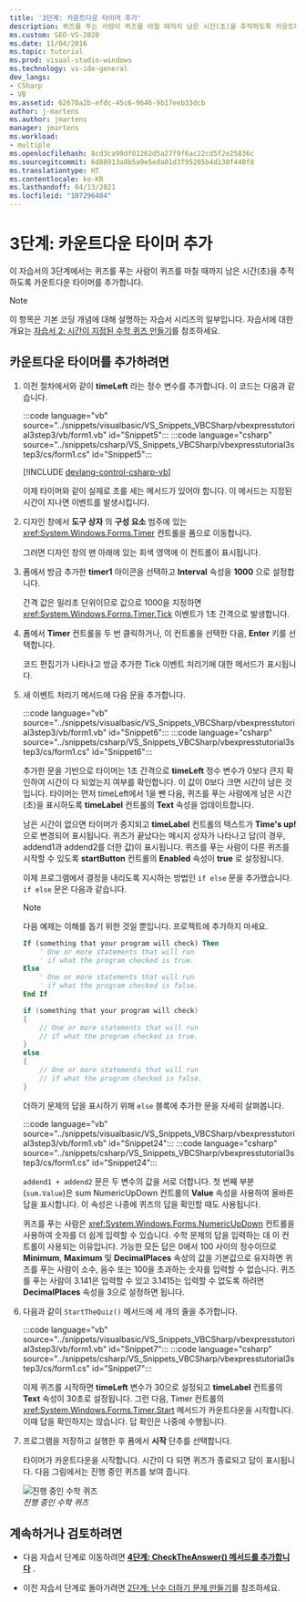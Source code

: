 ```yaml
---
title: '3단계: 카운트다운 타이머 추가'
description: 퀴즈를 푸는 사람이 퀴즈를 마칠 때까지 남은 시간(초)을 추적하도록 카운트다운 타이머를 추가하는 방법을 알아봅니다.
ms.custom: SEO-VS-2020
ms.date: 11/04/2016
ms.topic: tutorial
ms.prod: visual-studio-windows
ms.technology: vs-ide-general
dev_langs:
- CSharp
- VB
ms.assetid: 62670a2b-efdc-45c6-9646-9b17eeb33dcb
author: j-martens
ms.author: jmartens
manager: jmartens
ms.workload:
- multiple
ms.openlocfilehash: 8cd3ca99df01262d5a27f9f6ac22cd5f2e25836c
ms.sourcegitcommit: 6d88913a8b5a9e5eda01d3f95205b4d138f440f8
ms.translationtype: HT
ms.contentlocale: ko-KR
ms.lasthandoff: 04/13/2021
ms.locfileid: "107296484"
---
```

# <a name="step-3-add-a-countdown-timer"></a>3단계: 카운트다운 타이머 추가

이 자습서의 3단계에서는 퀴즈를 푸는 사람이 퀴즈를 마칠 때까지 남은 시간(초)을 추적하도록 카운트다운 타이머를 추가합니다.

> [!NOTE]
> 이 항목은 기본 코딩 개념에 대해 설명하는 자습서 시리즈의 일부입니다. 자습서에 대한 개요는 [자습서 2: 시간이 지정된 수학 퀴즈 만들기](../ide/tutorial-2-create-a-timed-math-quiz.md)를 참조하세요.

## <a name="to-add-a-countdown-timer"></a>카운트다운 타이머를 추가하려면

1. 이전 절차에서와 같이 **timeLeft** 라는 정수 변수를 추가합니다. 이 코드는 다음과 같습니다.

     :::code language="vb" source="../snippets/visualbasic/VS_Snippets_VBCSharp/vbexpresstutorial3step3/vb/form1.vb" id="Snippet5":::
     :::code language="csharp" source="../snippets/csharp/VS_Snippets_VBCSharp/vbexpresstutorial3step3/cs/form1.cs" id="Snippet5":::

     [!INCLUDE [devlang-control-csharp-vb](./includes/devlang-control-csharp-vb.md)]

     이제 타이머와 같이 실제로 초를 세는 메서드가 있어야 합니다. 이 메서드는 지정된 시간이 지나면 이벤트를 발생시킵니다.

2. 디자인 창에서 **도구 상자** 의 **구성 요소** 범주에 있는 <xref:System.Windows.Forms.Timer> 컨트롤을 폼으로 이동합니다.

     그러면 디자인 창의 맨 아래에 있는 회색 영역에 이 컨트롤이 표시됩니다.

3. 폼에서 방금 추가한 **timer1** 아이콘을 선택하고 **Interval** 속성을 **1000** 으로 설정합니다.

     간격 값은 밀리초 단위이므로 값으로 1000을 지정하면 <xref:System.Windows.Forms.Timer.Tick> 이벤트가 1초 간격으로 발생합니다.

4. 폼에서 **Timer** 컨트롤을 두 번 클릭하거나, 이 컨트롤을 선택한 다음, **Enter** 키를 선택합니다.

     코드 편집기가 나타나고 방금 추가한 Tick 이벤트 처리기에 대한 메서드가 표시됩니다.

5. 새 이벤트 처리기 메서드에 다음 문을 추가합니다.

     :::code language="vb" source="../snippets/visualbasic/VS_Snippets_VBCSharp/vbexpresstutorial3step3/vb/form1.vb" id="Snippet6":::
     :::code language="csharp" source="../snippets/csharp/VS_Snippets_VBCSharp/vbexpresstutorial3step3/cs/form1.cs" id="Snippet6":::

     추가한 문을 기반으로 타이머는 1초 간격으로 **timeLeft** 정수 변수가 0보다 큰지 확인하여 시간이 다 되었는지 여부를 확인합니다. 이 값이 0보다 크면 시간이 남은 것입니다. 타이머는 먼저 timeLeft에서 1을 뺀 다음, 퀴즈를 푸는 사람에게 남은 시간(초)을 표시하도록 **timeLabel** 컨트롤의 **Text** 속성을 업데이트합니다.

     남은 시간이 없으면 타이머가 중지되고 **timeLabel** 컨트롤의 텍스트가 **Time's up!** 으로 변경되어 표시됩니다. 퀴즈가 끝났다는 메시지 상자가 나타나고 답(이 경우, addend1과 addend2를 더한 값)이 표시됩니다. 퀴즈를 푸는 사람이 다른 퀴즈를 시작할 수 있도록 **startButton** 컨트롤의 **Enabled** 속성이 **true** 로 설정됩니다.

     이제 프로그램에서 결정을 내리도록 지시하는 방법인 `if else` 문을 추가했습니다. `if else` 문은 다음과 같습니다.

    > [!NOTE]
    > 다음 예제는 이해를 돕기 위한 것일 뿐입니다. 프로젝트에 추가하지 마세요.

    ```vb
    If (something that your program will check) Then
        ' One or more statements that will run
        ' if what the program checked is true.
    Else
        ' One or more statements that will run
        ' if what the program checked is false.
    End If
    ```

    ```csharp
    if (something that your program will check)
    {
        // One or more statements that will run
        // if what the program checked is true.
    }
    else
    {
        // One or more statements that will run
        // if what the program checked is false.
    }
    ```

     더하기 문제의 답을 표시하기 위해 `else` 블록에 추가한 문을 자세히 살펴봅니다.

     :::code language="vb" source="../snippets/visualbasic/VS_Snippets_VBCSharp/vbexpresstutorial3step3/vb/form1.vb" id="Snippet24":::
     :::code language="csharp" source="../snippets/csharp/VS_Snippets_VBCSharp/vbexpresstutorial3step3/cs/form1.cs" id="Snippet24":::

     `addend1 + addend2` 문은 두 변수의 값을 서로 더합니다. 첫 번째 부분(`sum.Value`)은 sum NumericUpDown 컨트롤의 **Value** 속성을 사용하여 올바른 답을 표시합니다. 이 속성은 나중에 퀴즈의 답을 확인할 때도 사용됩니다.

     퀴즈를 푸는 사람은 <xref:System.Windows.Forms.NumericUpDown> 컨트롤을 사용하여 숫자를 더 쉽게 입력할 수 있습니다. 수학 문제의 답을 입력하는 데 이 컨트롤이 사용되는 이유입니다. 가능한 모든 답은 0에서 100 사이의 정수이므로 **Minimum**, **Maximum** 및 **DecimalPlaces** 속성의 값을 기본값으로 유지하면 퀴즈를 푸는 사람이 소수, 음수 또는 100을 초과하는 숫자를 입력할 수 없습니다. 퀴즈를 푸는 사람이 3.141은 입력할 수 있고 3.1415는 입력할 수 없도록 하려면 **DecimalPlaces** 속성을 3으로 설정하면 됩니다.

6. 다음과 같이 `StartTheQuiz()` 메서드에 세 개의 줄을 추가합니다.

     :::code language="vb" source="../snippets/visualbasic/VS_Snippets_VBCSharp/vbexpresstutorial3step3/vb/form1.vb" id="Snippet7":::
     :::code language="csharp" source="../snippets/csharp/VS_Snippets_VBCSharp/vbexpresstutorial3step3/cs/form1.cs" id="Snippet7":::

     이제 퀴즈를 시작하면 **timeLeft** 변수가 30으로 설정되고 **timeLabel** 컨트롤의 **Text** 속성이 30초로 설정됩니다. 그런 다음, Timer 컨트롤의 <xref:System.Windows.Forms.Timer.Start> 메서드가 카운트다운을 시작합니다. 이때 답을 확인하지는 않습니다. 답 확인은 나중에 수행됩니다.

7. 프로그램을 저장하고 실행한 후 폼에서 **시작** 단추를 선택합니다.

     타이머가 카운트다운을 시작합니다. 시간이 다 되면 퀴즈가 종료되고 답이 표시됩니다. 다음 그림에서는 진행 중인 퀴즈를 보여 줍니다.

     ![진행 중인 수학 퀴즈](../ide/media/express_addcountdown.png)<br/>
*진행 중인 수학 퀴즈*

## <a name="to-continue-or-review"></a>계속하거나 검토하려면

- 다음 자습서 단계로 이동하려면 **[4단계: CheckTheAnswer() 메서드를 추가합니다](../ide/step-4-add-the-checktheanswer-parens-method.md)** .

- 이전 자습서 단계로 돌아가려면 [2단계: 난수 더하기 문제 만들기](../ide/step-2-create-a-random-addition-problem.md)를 참조하세요.
